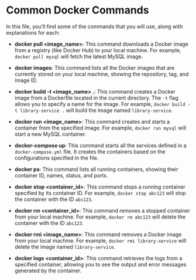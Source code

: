 # Common Docker Commands

In this file, you'll find some of the commands that you will use, along with explanations for each:

- **docker pull <image_name>**: 
  This command downloads a Docker image from a registry (like Docker Hub) to your local machine. For example, `docker pull mysql` will fetch the latest MySQL image.

- **docker images**: 
  This command lists all the Docker images that are currently stored on your local machine, showing the repository, tag, and image ID.

- **docker build -t <image_name> .**: 
  This command creates a Docker image from a Dockerfile located in the current directory. The `-t` flag allows you to specify a name for the image. For example, `docker build -t library-service .` will build the image named `library-service`.

- **docker run <image_name>**: 
  This command creates and starts a container from the specified image. For example, `docker run mysql` will start a new MySQL container.

- **docker-compose up**: 
  This command starts all the services defined in a `docker-compose.yml` file. It creates the containers based on the configurations specified in the file.

- **docker ps**: 
  This command lists all running containers, showing their container ID, names, status, and ports.

- **docker stop <container_id>**: 
  This command stops a running container specified by its container ID. For example, `docker stop abc123` will stop the container with the ID `abc123`.

- **docker rm <container_id>**: 
  This command removes a stopped container from your local machine. For example, `docker rm abc123` will delete the container with the ID `abc123`.

- **docker rmi <image_name>**: 
  This command removes a Docker image from your local machine. For example, `docker rmi library-service` will delete the image named `library-service`.

- **docker logs <container_id>**: 
  This command retrieves the logs from a specified container, allowing you to see the output and error messages generated by the container.

